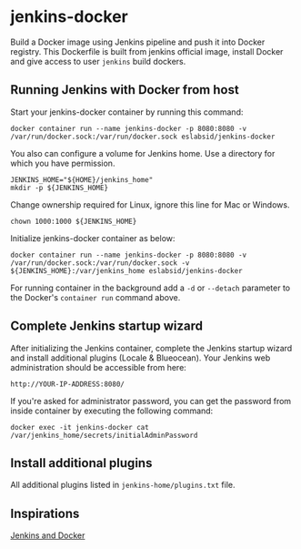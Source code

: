 # jenkins-docker

Build a Docker image using Jenkins pipeline and push it into Docker registry. This Dockerfile is built from jenkins official image, install Docker and give access to user ```jenkins``` build dockers.

## Running Jenkins with Docker from host

Start your jenkins-docker container by running this command:

```
docker container run --name jenkins-docker -p 8080:8080 -v /var/run/docker.sock:/var/run/docker.sock eslabsid/jenkins-docker
```

You also can configure a volume for Jenkins home. Use a directory for which you have permission.

```
JENKINS_HOME="${HOME}/jenkins_home"
mkdir -p ${JENKINS_HOME}
```

Change ownership required for Linux, ignore this line for Mac or Windows.

```
chown 1000:1000 ${JENKINS_HOME}
```

Initialize jenkins-docker container as below:

```
docker container run --name jenkins-docker -p 8080:8080 -v /var/run/docker.sock:/var/run/docker.sock -v ${JENKINS_HOME}:/var/jenkins_home eslabsid/jenkins-docker
```

For running container in the background add a ```-d``` or ```--detach``` parameter to the Docker's ```container run``` command above.

## Complete Jenkins startup wizard

After initializing the Jenkins container, complete the Jenkins startup wizard and install additional plugins (Locale & Blueocean). Your Jenkins web administration should be accessible from here:

```
http://YOUR-IP-ADDRESS:8080/
```

If you're asked for administrator password, you can get the password from inside container by executing the following command:

```
docker exec -it jenkins-docker cat /var/jenkins_home/secrets/initialAdminPassword
```

## Install additional plugins

All additional plugins listed in ``jenkins-home/plugins.txt`` file.

## Inspirations
[Jenkins and Docker](https://www.edureka.co/community/55640/jenkins-docker-docker-image-jenkins-pipeline-docker-registry)

